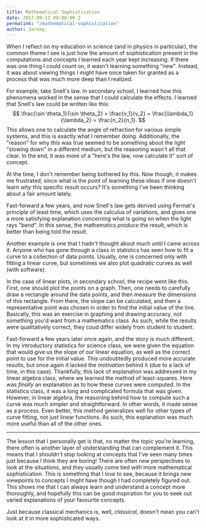 ```yaml
---
title: Mathematical Sophistication
date: 2017-09-11 00:00:00 Z
permalink: "/mathematical-sophistication"
author: Jeremy
---
```


When I reflect on my education in science (and in physics in particular), the common theme I see is just how the amount of sophistication present in the computations and concepts I learned each year kept increasing. If there was one thing I could count on, it wasn't learning something "new". Instead, it was about viewing things I might have once taken for granted as a process that was much more deep than I realized.

For example, take Snell's law. In secondary school, I learned how this phenomena worked in the sense that I could calculate the effects. I learned that Snell's law could be written like this:
$$
\frac{\sin \theta_1}{\sin \theta_2} = \frac{v_1}{v_2} = \frac{\lambda_1}{\lambda_2} = \frac{n_2}{n_1}.
$$
This allows one to calculate the angle of refraction for various simple systems, and this is exactly what I remember doing. Additionally, the "reason" for why this was true seemed to be something about the light "slowing down" in a different medium, but the reasoning wasn't all that clear. In the end, it was more of a "here's the law, now calculate it" sort of concept.

At the time, I don't remember being bothered by this. Now though, it makes me frustrated, since what is the point of learning these ideas if one doesn't learn *why* this specific result occurs? It's something I've been thinking about a fair amount lately.

Fast-forward a few years, and now Snell's law gets derived using Fermat's principle of least time, which uses the calculus of variations, and gives one a more satisfying explanation concerning what is going on when the light rays "bend". In this sense, the mathematics *produce* the result, which is better than being told the result.

Another example is one that I hadn't thought about much until I came across it. Anyone who has gone through a class in statistics has seen how to fit a curve to a collection of data points. Usually, one is concerned only with fitting a linear curve, but sometimes we also plot quadratic curves as well (with software).

In the case of linear plots, in secondary school, the recipe went like this. First, one should plot the points on a graph. Then, one needs to carefully draw a rectangle around the data points, and then measure the dimensions of this rectangle. From there, the slope can be calculated, and then a representative point was chosen in order to find the initial value of the line. Basically, this was an exercise in graphing and drawing accuracy, not something you'd want from a mathematics class. As such, while the results were qualitatively correct, they coud differ widely from student to student.

Fast-forward a few years later once again, and the story is much different. In my introductory statistics for science class, we were given the equation that would give us the slope of our linear equation, as well as the correct point to use for the initial value. This undoubtedly produced more accurate results, but once again it lacked the *motivation* behind it (due to a lack of time, in this case). Thankfully, this lack of explanation was addressed in my linear algebra class, where we learned the method of least-squares. Here was *finally* an explanation as to how these curves were computed. In the statistics class, it was a long and complicated formula that was given. However, in linear algebra, the reasoning behind how to compute such a curve was much simpler and straightforward. In other words, it made sense as a process. Even better, this method generalizes well for other types of curve fitting, not just linear functions. As such, this explanation was much more useful than all of the other ones.

---

The lesson that I personally get is that, no matter the topic you're learning, there often is another layer of understanding that can complement it. This means that I shouldn't stop looking at concepts that I've seen many times just because I think they are boring! There are often new perspectives to look at the situations, and they usually come tied with more mathematical sophistication. This is something that I *love* to see, because it brings new viewpoints to concepts I might have though I had completely figured out. This shows me that I can always learn and understand a concept more thoroughly, and hopefully this can be good inspiration for you to seek out varied explanations of your favourite concepts.

Just because classical mechanics is, well, *classical*, doesn't mean you can't look at it in more sophisticated ways.